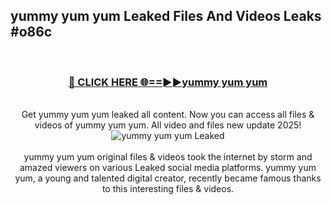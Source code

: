 ## yummy yum yum Leaked Files And Videos Leaks #o86c
<br>
<div align="center">
<h3><a href="https://watchclip.my.id/yummy yum yum" rel="nofollow">🔴 CLICK HERE 🌐==►►yummy yum yum</a></h3>
<br>
Get yummy yum yum leaked all content. Now you can access all files & videos of yummy yum yum. All video and files new update 2025!
<br>
<a href="https://watchclip.my.id/yummy yum yum" rel="nofollow" data-target="animated-image.originalLink"><img src="https://i.ibb.co.com/WyWwxjT/player-gif2.gif" alt="yummy yum yum Leaked" style="max-width: 100%; display: inline-block;" data-target="animated-image.originalImage"></a>
<br><br>
yummy yum yum original files & videos took the internet by storm and amazed viewers on various Leaked social media platforms. yummy yum yum, a young and talented digital creator, recently became famous thanks to this interesting files & videos.
</div>
<br>